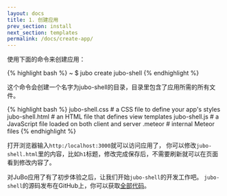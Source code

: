 ```yaml
---
layout: docs
title: 1. 创建应用 
prev_section: install 
next_section: templates
permalink: /docs/create-app/
---
```


使用下面的命令来创建应用：

{% highlight bash %}
~ $ jubo create jubo-shell
{% endhighlight %}

这个命令会创建一个名字为jubo-shell的目录，目录里包含了应用所需的所有文件。

{% highlight bash %}
jubo-shell.css   # a CSS file to define your app's styles
jubo-shell.html  # an HTML file that defines view templates
jubo-shell.js    # a JavaScript file loaded on both client and server
.meteor          # internal Meteor files 
{% endhighlight %}

打开浏览器输入`http:/localhost:3000`就可以访问应用了，
你可以修改`jubo-shell.html`里的内容，比如`h1`标题，修改完成保存后，不需要刷新就可以在页面看到修改内容了。

对JuBo应用了有了初步体验之后，让我们开始`jubo-shell`的开发工作吧。
`jubo-shell`的源码发布在GitHub上，你可以获取[全部代码](https://github.com/jubolin/jubo-shell)。



